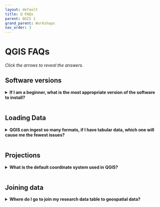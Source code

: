 ```yaml
---
layout: default
title: Q FAQs
parent: QGIS 1
grand_parent: Workshops
nav_order: 3
---
```

# QGIS FAQs

*Click the arrows to reveal the answers.*

## Software versions
<details>
<summary><strong>If I am a beginner, what is the most appropriate version of the software to install?</strong></summary>You want to download the <em>Long-term release</em>.  </details>
<br>

## Loading Data
<details>
<summary><strong>QGIS can ingest so many formats, if I have tabular data, which one will cause me the fewest issues? </strong></summary> <em>CSV files</em> will be the most robust option. </details>
<br>

## Projections
<details>
<summary><strong>What is the default coordinate system used in QGIS?</strong></summary> <em>WGS 84.</em>  </details>
<br>

## Joining data
<details>
<summary><strong>Where do I go to join my research data table to geospatial data?</strong></summary>Right-click on the layer name in the <em>Table of Contents > Properties > Symbology</em>. </details>

  

